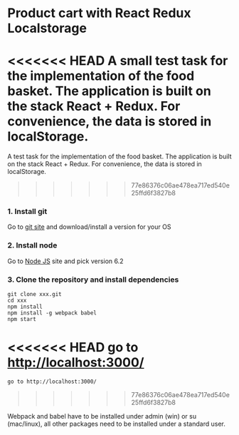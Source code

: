 # Product cart with React Redux Localstorage

<<<<<<< HEAD
A small test task for the implementation of the food basket. The application is built on the stack React + Redux. For convenience, the data is stored in localStorage.
=======
A test task for the implementation of the food basket. The application is built on the stack React + Redux. For convenience, the data is stored in localStorage.
>>>>>>> 77e86376c06ae478ea717ed540e25ffd6f3827b8

### **1. Install git**  
Go to [git site](https://git-scm.com/downloads) and download/install a version for your OS

### **2. Install node**
Go to [Node JS](https://nodejs.org/en/) site and pick version 6.2

### **3. Clone the repository and install dependencies**
	git clone xxx.git
	cd xxx
	npm install
	npm install -g webpack babel
	npm start
<<<<<<< HEAD
	go to [http://localhost:3000/](http://localhost:3000/)
=======
	go to http://localhost:3000/
>>>>>>> 77e86376c06ae478ea717ed540e25ffd6f3827b8
	
Webpack and babel have to be installed under admin (win) or su (mac/linux), all other packages need to be installed under a standard user.